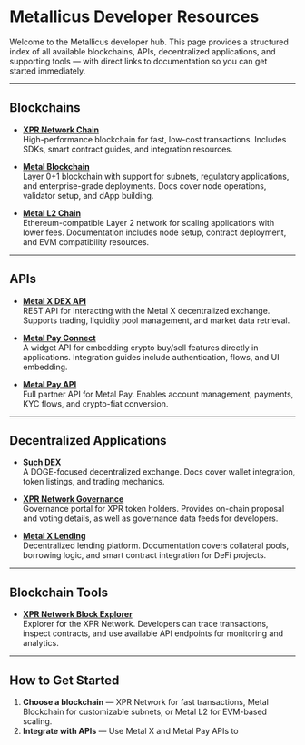 # Metallicus Developer Resources

Welcome to the Metallicus developer hub. This page provides a structured index of all available blockchains, APIs, decentralized applications, and supporting tools — with direct links to documentation so you can get started immediately.  

---

## Blockchains

- **[XPR Network Chain](https://docs.xprnetwork.org/)**  
  High-performance blockchain for fast, low-cost transactions. Includes SDKs, smart contract guides, and integration resources.  

- **[Metal Blockchain](https://docs.metalblockchain.org/)**  
  Layer 0+1 blockchain with support for subnets, regulatory applications, and enterprise-grade deployments. Docs cover node operations, validator setup, and dApp building.  

- **[Metal L2 Chain](https://docs.metall2.com/)**  
  Ethereum-compatible Layer 2 network for scaling applications with lower fees. Documentation includes node setup, contract deployment, and EVM compatibility resources.  

---

## APIs

- **[Metal X DEX API](https://api.dex.docs.metalx.com/)**  
  REST API for interacting with the Metal X decentralized exchange. Supports trading, liquidity pool management, and market data retrieval.  

- **[Metal Pay Connect](https://connect-docs.metalpay.com/)**  
  A widget API for embedding crypto buy/sell features directly in applications. Integration guides include authentication, flows, and UI embedding.  

- **[Metal Pay API](https://api-docs.metalpay.com/)**  
  Full partner API for Metal Pay. Enables account management, payments, KYC flows, and crypto-fiat conversion.  

---

## Decentralized Applications

- **[Such DEX](https://docs.suchdex.com/)**  
  A DOGE-focused decentralized exchange. Docs cover wallet integration, token listings, and trading mechanics.  

- **[XPR Network Governance](https://gov.docs.xprnetwork.org/)**  
  Governance portal for XPR token holders. Provides on-chain proposal and voting details, as well as governance data feeds for developers.  

- **[Metal X Lending](https://lending.docs.metalx.com/)**  
  Decentralized lending platform. Documentation covers collateral pools, borrowing logic, and smart contract integration for DeFi projects.  

---

## Blockchain Tools

- **[XPR Network Block Explorer](https://docs.bloks.io/)**  
  Explorer for the XPR Network. Developers can trace transactions, inspect contracts, and use available API endpoints for monitoring and analytics.  

---

## How to Get Started

1. **Choose a blockchain** — XPR Network for fast transactions, Metal Blockchain for customizable subnets, or Metal L2 for EVM-based scaling.  
2. **Integrate with APIs** — Use Metal X and Metal Pay APIs to
